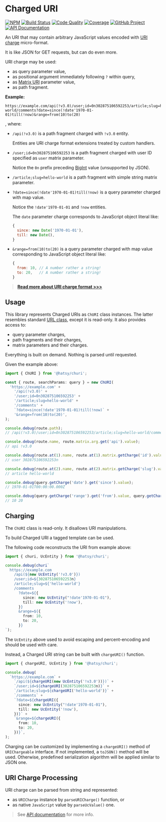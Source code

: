 # Charged URI

[![NPM][npm-image]][npm-url]
[![Build Status][build-status-img]][build-status-link]
[![Code Quality][quality-img]][quality-link]
[![Coverage][coverage-img]][coverage-link]
[![GitHub Project][github-image]][github-url]
[![API Documentation][api-docs-image]][api documentation]

An URI that may contain arbitrary JavaScript values encoded with [URI charge] micro-format.

It is like JSON for GET requests, but can do even more.

URI charge may be used:

- as query parameter value,
- as positional argument immediately following `?` within query,
- as [Matrix URI] parameter value,
- as path fragment.

**Example:**

```
https://example.com/api(!v3.0)/user;id=0n302875106592253/article;slug=hello-world/comments?date=since(!date'1970-01-01)till(!now)&range=from(10)to(20)
```

, where:

- `/api(!v3.0)` is a path fragment charged with `!v3.0` entity.

  Entities are URI charge format extensions treated by custom handlers.

- `/user;id=0n302875106592253` is a path fragment charged with user ID specified as `user` matrix parameter.

  Notice the `0n` prefix preceding [BigInt] value (unsupported by JSON).

- `/article;slug=hello-world` is a path fragment with simple string matrix parameter.

- `?date=since(!date'1970-01-01)till(!now)` is a query parameter charged with map value.

  Notice the `!date'1970-01-01` and `!now` entities.

  The `date` parameter charge corresponds to JavaScript object literal like:

  ```javascript
  {
    since: new Date('1970-01-01'),
    till: new Date(),
  }
  ```

- `&range=from(10)to(20)` is a query parameter charged with map value corresponding to JavaScript object literal like:
  ```javascript
  {
    from: 10, // A number rather a string!
    to: 20,   // A number rather a string!
  }
  ```

> **[Read more about URI charge format >>>][uri charge]**

[npm-image]: https://img.shields.io/npm/v/@hatsy/churi.svg?logo=npm
[npm-url]: https://www.npmjs.com/package/@hatsy/churi
[build-status-img]: https://github.com/hatsyjs/churi/workflows/Build/badge.svg
[build-status-link]: https://github.com/hatsyjs/churi/actions?query=workflow:Build
[quality-img]: https://app.codacy.com/project/badge/Grade/e0cde60880cf434f8e46f63334d86b1e
[quality-link]: https://www.codacy.com/gh/hatsyjs/churi/dashboard?utm_source=github.com&utm_medium=referral&utm_content=hatsyjs/churi&utm_campaign=Badge_Grade
[coverage-img]: https://app.codacy.com/project/badge/Coverage/e0cde60880cf434f8e46f63334d86b1e
[coverage-link]: https://www.codacy.com/gh/hatsyjs/churi/dashboard?utm_source=github.com&utm_medium=referral&utm_content=hatsyjs/churi&utm_campaign=Badge_Coverage
[github-image]: https://img.shields.io/static/v1?logo=github&label=GitHub&message=project&color=informational
[github-url]: https://github.com/hatsyjs/churi
[api-docs-image]: https://img.shields.io/static/v1?logo=typescript&label=API&message=docs&color=informational
[API documentation]: https://hatsyjs.github.io/churi/
[URI charge]: https://github.com/hatsyjs/churi/blob/master/doc/uri-charge-format.md
[BigInt]: https://developer.mozilla.org/en-US/docs/Web/JavaScript/Reference/Global_Objects/BigInt
[Matrix URI]: https://www.w3.org/DesignIssues/MatrixURIs.html

## Usage

This library represents Charged URIs as `ChURI` class instances. The latter resembles standard [URL class], except it is
read-only. It also provides access to:

- query parameter charges,
- path fragments and their charges,
- matrix parameters and their charges.

Everything is built on demand. Nothing is parsed until requested.

Given the example above:

```typescript
import { ChURI } from '@hatsy/churi';

const { route, searchParams: query } = new ChURI(
  'https://example.com' +
    '/api(!v3.0)' +
    '/user;id=0n302875106592253' +
    '/article;slug=hello-world' +
    '/comments' +
    `?date=since(!date'1970-01-01)till(!now)` +
    '&range=from(10)to(20)',
);

console.debug(route.path);
// /api(!v3.0)/user;id=0n302875106592253/article;slug=hello-world/comments

console.debug(route.name, route.matrix.arg.get('api').value);
// api !v3.0

console.debug(route.at(1).name, route.at(1).matrix.getCharge('id').value);
// user 302875106592253n

console.debug(route.at(2).name, route.at(2).matrix.getCharge('slug').value);
// article hello-world

console.debug(query.getCharge('date').get('since').value);
// 1970-01-01T00:00:00.000Z

console.debug(query.getCharge('range').get('from').value, query.getCharge('range').get('to').value);
// 10 20
```

[URL class]: https://developer.mozilla.org/en-US/docs/Web/API/URL

## Charging

The `ChURI` class is read-only. It disallows URI manipulations.

To build Charged URI a tagged template can be used.

The following code reconstructs the URI from example above:

```typescript
import { churi, UcEntity } from '@hatsy/churi';

console.debug(churi`
  https://example.com
    /api(${new UcEntity('!v3.0')})
    /user;id=${302875106592253n}
    /article;slug=${'hello-world'}
    /comments
      ?date=${{
        since: new UcEntity("!date'1970-01-01"),
        till: new UcEntity('!now'),
      }}
      &range=${{
        from: 10,
        to: 20,
      }}
`);
```

The `UcEntity` above used to avoid escaping and percent-encoding and should be used with care.

Instead, a Charged URI string can be built with `chargeURI()` function.

```typescript
import { chargeURI, UcEntity } from '@hatsy/churi';

console.debug(
  `https://example.com` +
    `/api(${chargeURI(new UcEntity('!v3.0'))})` +
    `/user;id=${chargeURI(302875106592253n)}` +
    `/article;slug=${chargeURI('hello-world')}` +
    `/comments` +
    `?date=${chargeURI({
      since: new UcEntity("!date'1970-01-01"),
      till: new UcEntity('!now'),
    })}` +
    `&range=${chargeURI({
      from: 10,
      to: 20,
    })}`,
);
```

Charging can be customized by implementing a `chargeURI()` method of `URIChargeable` interface. If not implemented,
a `toJSON()` method will be used. Otherwise, predefined serialization algorithm will be applied similar to JSON one.

## URI Charge Processing

URI charge can be parsed from string and represented:

- as `URICharge` instance by `parseURICharge()` function, or
- as native `JavaScript` value by `parseUcValue()` one.

> See [API documentation] for more info.
